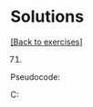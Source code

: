 # Solutions
[[Back to exercises]](https://github.com/gabrielfelipeassuncaodesouza/Computer-Science-Unifap/tree/main/SemI/ProgrammingI/exercises)

71.

Pseudocode:

C:
